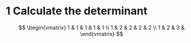 # 1 Calculate the determinant

$$
\begin{vmatrix}
1 & 1 & 1 & 1 & 1 \\
1 & 2 & 2 & 2 & 2 \\
1 & 2 & 3 & 
\end{vmatrix}
$$
